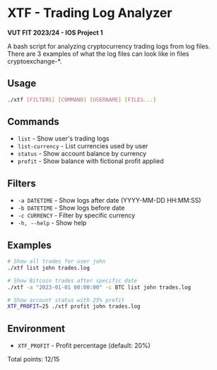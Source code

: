 # XTF - Trading Log Analyzer
**VUT FIT 2023/24 - IOS Project 1**

A bash script for analyzing cryptocurrency trading logs from log files.  
There are 3 examples of what the log files can look like in files cryptoexchange-*.

## Usage

```bash
./xtf [FILTERS] [COMMAND] [USERNAME] [FILES...]
```

## Commands

- `list` - Show user's trading logs
- `list-currency` - List currencies used by user
- `status` - Show account balance by currency
- `profit` - Show balance with fictional profit applied

## Filters

- `-a DATETIME` - Show logs after date (YYYY-MM-DD HH:MM:SS)
- `-b DATETIME` - Show logs before date
- `-c CURRENCY` - Filter by specific currency
- `-h, --help` - Show help

## Examples

```bash
# Show all trades for user john
./xtf list john trades.log

# Show Bitcoin trades after specific date
./xtf -a "2023-01-01 00:00:00" -c BTC list john trades.log

# Show account status with 25% profit
XTF_PROFIT=25 ./xtf profit john trades.log
```

## Environment

- `XTF_PROFIT` - Profit percentage (default: 20%)  


Total points: 12/15
